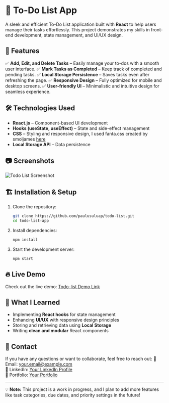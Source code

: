 # 📌 To-Do List App

A sleek and efficient To-Do List application built with **React** to help users manage their tasks effortlessly. This project demonstrates my skills in front-end development, state management, and UI/UX design.

## 🚀 Features

✅ **Add, Edit, and Delete Tasks** – Easily manage your to-dos with a smooth user interface.
✅ **Mark Tasks as Completed** – Keep track of completed and pending tasks.
✅ **Local Storage Persistence** – Saves tasks even after refreshing the page.
✅ **Responsive Design** – Fully optimized for mobile and desktop screens.
✅ **User-friendly UI** – Minimalistic and intuitive design for seamless experience.

## 🛠️ Technologies Used

- **React.js** – Component-based UI development
- **Hooks (useState, useEffect)** – State and side-effect management
- **CSS** – Styling and responsive design, I used fanta.css created by smoljames [here](https://github.com/jamezmca/fantacss)
- **Local Storage API** – Data persistence

## 📷 Screenshots

![Todo List Screenshot](path/to/screenshot.png)

## 🏗️ Installation & Setup

1. Clone the repository:
   ```bash
   git clone https://github.com/paulusuluap/todo-list.git
   cd todo-list-app
   ```
2. Install dependencies:
   ```bash
   npm install
   ```
3. Start the development server:
   ```bash
   npm start
   ```

## 🔥 Live Demo

Check out the live demo: [Todo-list Demo Link](https://your-live-demo-link.com)

## 🎯 What I Learned

- Implementing **React hooks** for state management
- Enhancing **UI/UX** with responsive design principles
- Storing and retrieving data using **Local Storage**
- Writing **clean and modular** React components

## 📩 Contact

If you have any questions or want to collaborate, feel free to reach out:
📧 Email: your.email@example.com  
💼 LinkedIn: [Your LinkedIn Profile](https://linkedin.com/in/yourprofile)  
🚀 Portfolio: [Your Portfolio](https://yourportfolio.com)  

---

💡 **Note:** This project is a work in progress, and I plan to add more features like task categories, due dates, and priority settings in the future!

